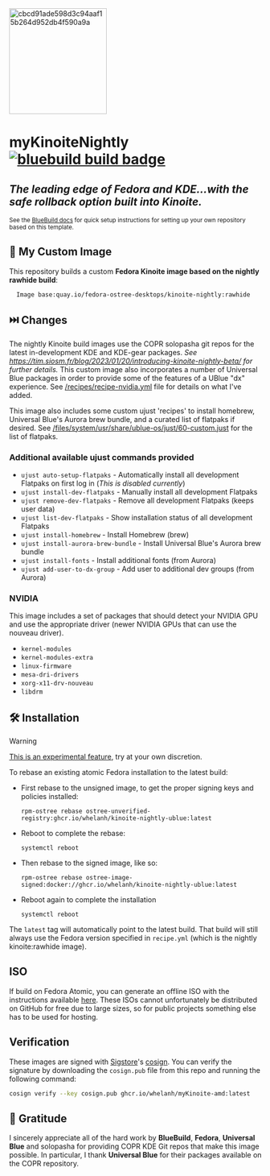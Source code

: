 <img width="194" height="210" alt="cbcd91ade598d3c94aaf15b264d952db4f590a9a" src="https://github.com/user-attachments/assets/e2f65348-9399-43a4-802f-8bf82e04a55b" />

# myKinoiteNightly &nbsp; [![bluebuild build badge](https://github.com/whelanh/myKinoiteNightly/actions/workflows/build.yml/badge.svg)](https://github.com/whelanh/myKinoiteNightly/actions/workflows/build.yml)
## *The leading edge of Fedora and KDE...with the safe rollback option built into Kinoite.*

<sub>See the [BlueBuild docs](https://blue-build.org/how-to/setup/) for quick setup instructions for setting up your own repository based on this template.</sub>

## 💽 My Custom Image

This repository builds a custom **Fedora Kinoite image based on the nightly rawhide build**:

   
      Image base:quay.io/fedora-ostree-desktops/kinoite-nightly:rawhide
   
## ⏭️ Changes

The nightly Kinoite build images use the COPR solopasha git repos for the latest in-development KDE and KDE-gear packages. *See https://tim.siosm.fr/blog/2023/01/20/introducing-kinoite-nightly-beta/ for further details.* This custom image also incorporates a number of Universal Blue packages in order to provide some of the features of a UBlue "dx" experience.  See [/recipes/recipe-nvidia.yml](https://github.com/whelanh/myKinoiteNightly/blob/main/recipes/recipe-nvidia.yml) file for details on what I've added.

This image also includes some custom ujust 'recipes' to install homebrew, Universal Blue's Aurora brew bundle, and a curated list of flatpaks if desired.  See [/files/system/usr/share/ublue-os/just/60-custom.just](https://github.com/whelanh/myKinoiteNightly/blob/main/files/system/usr/share/ublue-os/just/60-custom.just) for the list of flatpaks. 

### Additional available ujust commands provided

- `ujust auto-setup-flatpaks` - Automatically install all development Flatpaks on first log in (*This is disabled currently*)
- `ujust install-dev-flatpaks` - Manually install all development Flatpaks
- `ujust remove-dev-flatpaks` - Remove all development Flatpaks (keeps user data)
- `ujust list-dev-flatpaks` - Show installation status of all development Flatpaks
- `ujust install-homebrew` - Install Homebrew (brew)
- `ujust install-aurora-brew-bundle` - Install Universal Blue's Aurora brew bundle
- `ujust install-fonts` - Install additional fonts (from Aurora)
- `ujust add-user-to-dx-group` - Add user to additional dev groups (from Aurora)

### NVIDIA
This image includes a set of packages that should detect your NVIDIA GPU and use the appropriate driver (newer NVIDIA GPUs that can use the nouveau driver).

- `kernel-modules`
- `kernel-modules-extra`
- `linux-firmware`
- `mesa-dri-drivers`
- `xorg-x11-drv-nouveau`
- `libdrm` 

## 🛠️ Installation

> [!WARNING]  
> [This is an experimental feature](https://www.fedoraproject.org/wiki/Changes/OstreeNativeContainerStable), try at your own discretion.

To rebase an existing atomic Fedora installation to the latest build:

- First rebase to the unsigned image, to get the proper signing keys and policies installed:

    ```
  rpm-ostree rebase ostree-unverified-registry:ghcr.io/whelanh/kinoite-nightly-ublue:latest
  ```

- Reboot to complete the rebase:
  ```
  systemctl reboot
  ```
- Then rebase to the signed image, like so:

  ```
  rpm-ostree rebase ostree-image-signed:docker://ghcr.io/whelanh/kinoite-nightly-ublue:latest
  ```
- Reboot again to complete the installation
  ```
  systemctl reboot
  ```

The `latest` tag will automatically point to the latest build. That build will still always use the Fedora version specified in `recipe.yml` (which is the nightly kinoite:rawhide image).

## ISO

If build on Fedora Atomic, you can generate an offline ISO with the instructions available [here](https://blue-build.org/learn/universal-blue/#fresh-install-from-an-iso). These ISOs cannot unfortunately be distributed on GitHub for free due to large sizes, so for public projects something else has to be used for hosting.

## Verification

These images are signed with [Sigstore](https://www.sigstore.dev/)'s [cosign](https://github.com/sigstore/cosign). You can verify the signature by downloading the `cosign.pub` file from this repo and running the following command:

```bash
cosign verify --key cosign.pub ghcr.io/whelanh/myKinoite-amd:latest
```

## 🙏 Gratitude

I sincerely appreciate all of the hard work by **BlueBuild**, **Fedora**, **Universal Blue** and solopasha for providing COPR KDE Git repos that make this image possible. In particular, I thank **Universal Blue** for their packages available on the COPR repository.
